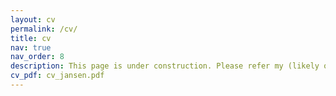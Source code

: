 ```yaml
---
layout: cv
permalink: /cv/
title: cv
nav: true
nav_order: 8
description: This page is under construction. Please refer my (likely outdated) CV as pdf here. 
cv_pdf: cv_jansen.pdf
---
```

